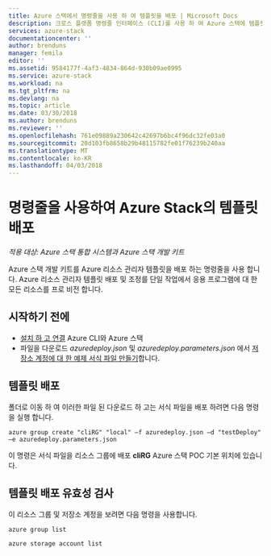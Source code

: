 ```yaml
---
title: Azure 스택에서 명령줄을 사용 하 여 템플릿을 배포 | Microsoft Docs
description: 크로스 플랫폼 명령줄 인터페이스 (CLI)를 사용 하 여 Azure 스택에 템플릿을 배포 하는 방법에 알아봅니다.
services: azure-stack
documentationcenter: ''
author: brenduns
manager: femila
editor: ''
ms.assetid: 9584177f-4af3-4834-864d-930b09ae0995
ms.service: azure-stack
ms.workload: na
ms.tgt_pltfrm: na
ms.devlang: na
ms.topic: article
ms.date: 03/30/2018
ms.author: brenduns
ms.reviewer: ''
ms.openlocfilehash: 761e09889a230642c42697b6bc4f96dc32fe03a0
ms.sourcegitcommit: 20d103fb8658b29b48115782fe01f76239b240aa
ms.translationtype: MT
ms.contentlocale: ko-KR
ms.lasthandoff: 04/03/2018
---
```

# <a name="deploy-templates-in-azure-stack-using-the-command-line"></a>명령줄을 사용하여 Azure Stack의 템플릿 배포

*적용 대상: Azure 스택 통합 시스템과 Azure 스택 개발 키트*

Azure 스택 개발 키트를 Azure 리소스 관리자 템플릿을 배포 하는 명령줄을 사용 합니다. Azure 리소스 관리자 템플릿 배포 및 조정를 단일 작업에서 응용 프로그램에 대 한 모든 리소스를 프로 비전 합니다.

## <a name="before-you-begin"></a>시작하기 전에
 - [설치 하 고 연결](azure-stack-version-profiles-azurecli2.md) Azure CLI와 Azure 스택
 - 파일을 다운로드 *azuredeploy.json* 및 *azuredeploy.parameters.json* 에서 [저장소 계정에 대 한 예제 서식 파일 만들기](https://github.com/Azure/AzureStack-QuickStart-Templates/tree/master/101-create-storage-account)합니다.
 
## <a name="deploy-template"></a>템플릿 배포
폴더로 이동 하 여 이러한 파일 된 다운로드 하 고는 서식 파일을 배포 하려면 다음 명령을 실행 합니다.

    azure group create "cliRG" "local" –f azuredeploy.json –d "testDeploy" –e azuredeploy.parameters.json

이 명령은 서식 파일을 리소스 그룹에 배포 **cliRG** Azure 스택 POC 기본 위치에 있습니다.

## <a name="validate-template-deployment"></a>템플릿 배포 유효성 검사
이 리소스 그룹 및 저장소 계정을 보려면 다음 명령을 사용합니다.

    azure group list

    azure storage account list





